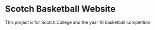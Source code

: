# Scotch Basketball Website

This project is for Scotch College and the year 10 basketball competition
